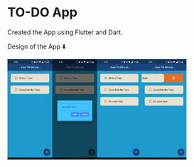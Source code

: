 # TO-DO App

Created the App using Flutter and Dart.

Design of the App ⬇️
<div style="display: flex;">
  <img style="width: 20%;" src="assets/screenshots/1.jpg">
  <img style="width: 20%;" src="assets/screenshots/2.jpg">
  <img style="width: 20%;" src="assets/screenshots/3.jpg">
  <img style="width: 20%;" src="assets/screenshots/4.jpg">
</div>
